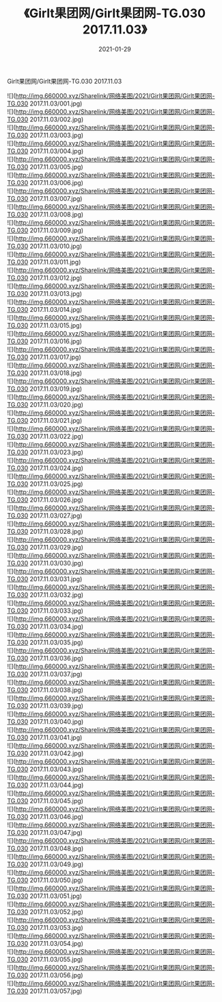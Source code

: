 ﻿---
layout: post
title:  《Girlt果团网/Girlt果团网-TG.030 2017.11.03》
date:   2021-01-29
img: http://img.660000.xyz/Sharelink/网络美图/2021/Girlt果团网/Girlt果团网-TG.030 2017.11.03/000.jpg
categories: [美女, 清纯, 唯美]
---

Girlt果团网/Girlt果团网-TG.030 2017.11.03

 ![](http://img.660000.xyz/Sharelink/网络美图/2021/Girlt果团网/Girlt果团网-TG.030 2017.11.03/001.jpg) <br>![](http://img.660000.xyz/Sharelink/网络美图/2021/Girlt果团网/Girlt果团网-TG.030 2017.11.03/002.jpg) <br>![](http://img.660000.xyz/Sharelink/网络美图/2021/Girlt果团网/Girlt果团网-TG.030 2017.11.03/003.jpg) <br>![](http://img.660000.xyz/Sharelink/网络美图/2021/Girlt果团网/Girlt果团网-TG.030 2017.11.03/004.jpg) <br>![](http://img.660000.xyz/Sharelink/网络美图/2021/Girlt果团网/Girlt果团网-TG.030 2017.11.03/005.jpg) <br>![](http://img.660000.xyz/Sharelink/网络美图/2021/Girlt果团网/Girlt果团网-TG.030 2017.11.03/006.jpg) <br>![](http://img.660000.xyz/Sharelink/网络美图/2021/Girlt果团网/Girlt果团网-TG.030 2017.11.03/007.jpg) <br>![](http://img.660000.xyz/Sharelink/网络美图/2021/Girlt果团网/Girlt果团网-TG.030 2017.11.03/008.jpg) <br>![](http://img.660000.xyz/Sharelink/网络美图/2021/Girlt果团网/Girlt果团网-TG.030 2017.11.03/009.jpg) <br>![](http://img.660000.xyz/Sharelink/网络美图/2021/Girlt果团网/Girlt果团网-TG.030 2017.11.03/010.jpg) <br>![](http://img.660000.xyz/Sharelink/网络美图/2021/Girlt果团网/Girlt果团网-TG.030 2017.11.03/011.jpg) <br>![](http://img.660000.xyz/Sharelink/网络美图/2021/Girlt果团网/Girlt果团网-TG.030 2017.11.03/012.jpg) <br>![](http://img.660000.xyz/Sharelink/网络美图/2021/Girlt果团网/Girlt果团网-TG.030 2017.11.03/013.jpg) <br>![](http://img.660000.xyz/Sharelink/网络美图/2021/Girlt果团网/Girlt果团网-TG.030 2017.11.03/014.jpg) <br>![](http://img.660000.xyz/Sharelink/网络美图/2021/Girlt果团网/Girlt果团网-TG.030 2017.11.03/015.jpg) <br>![](http://img.660000.xyz/Sharelink/网络美图/2021/Girlt果团网/Girlt果团网-TG.030 2017.11.03/016.jpg) <br>![](http://img.660000.xyz/Sharelink/网络美图/2021/Girlt果团网/Girlt果团网-TG.030 2017.11.03/017.jpg) <br>![](http://img.660000.xyz/Sharelink/网络美图/2021/Girlt果团网/Girlt果团网-TG.030 2017.11.03/018.jpg) <br>![](http://img.660000.xyz/Sharelink/网络美图/2021/Girlt果团网/Girlt果团网-TG.030 2017.11.03/019.jpg) <br>![](http://img.660000.xyz/Sharelink/网络美图/2021/Girlt果团网/Girlt果团网-TG.030 2017.11.03/020.jpg) <br>![](http://img.660000.xyz/Sharelink/网络美图/2021/Girlt果团网/Girlt果团网-TG.030 2017.11.03/021.jpg) <br>![](http://img.660000.xyz/Sharelink/网络美图/2021/Girlt果团网/Girlt果团网-TG.030 2017.11.03/022.jpg) <br>![](http://img.660000.xyz/Sharelink/网络美图/2021/Girlt果团网/Girlt果团网-TG.030 2017.11.03/023.jpg) <br>![](http://img.660000.xyz/Sharelink/网络美图/2021/Girlt果团网/Girlt果团网-TG.030 2017.11.03/024.jpg) <br>![](http://img.660000.xyz/Sharelink/网络美图/2021/Girlt果团网/Girlt果团网-TG.030 2017.11.03/025.jpg) <br>![](http://img.660000.xyz/Sharelink/网络美图/2021/Girlt果团网/Girlt果团网-TG.030 2017.11.03/026.jpg) <br>![](http://img.660000.xyz/Sharelink/网络美图/2021/Girlt果团网/Girlt果团网-TG.030 2017.11.03/027.jpg) <br>![](http://img.660000.xyz/Sharelink/网络美图/2021/Girlt果团网/Girlt果团网-TG.030 2017.11.03/028.jpg) <br>![](http://img.660000.xyz/Sharelink/网络美图/2021/Girlt果团网/Girlt果团网-TG.030 2017.11.03/029.jpg) <br>![](http://img.660000.xyz/Sharelink/网络美图/2021/Girlt果团网/Girlt果团网-TG.030 2017.11.03/030.jpg) <br>![](http://img.660000.xyz/Sharelink/网络美图/2021/Girlt果团网/Girlt果团网-TG.030 2017.11.03/031.jpg) <br>![](http://img.660000.xyz/Sharelink/网络美图/2021/Girlt果团网/Girlt果团网-TG.030 2017.11.03/032.jpg) <br>![](http://img.660000.xyz/Sharelink/网络美图/2021/Girlt果团网/Girlt果团网-TG.030 2017.11.03/033.jpg) <br>![](http://img.660000.xyz/Sharelink/网络美图/2021/Girlt果团网/Girlt果团网-TG.030 2017.11.03/034.jpg) <br>![](http://img.660000.xyz/Sharelink/网络美图/2021/Girlt果团网/Girlt果团网-TG.030 2017.11.03/035.jpg) <br>![](http://img.660000.xyz/Sharelink/网络美图/2021/Girlt果团网/Girlt果团网-TG.030 2017.11.03/036.jpg) <br>![](http://img.660000.xyz/Sharelink/网络美图/2021/Girlt果团网/Girlt果团网-TG.030 2017.11.03/037.jpg) <br>![](http://img.660000.xyz/Sharelink/网络美图/2021/Girlt果团网/Girlt果团网-TG.030 2017.11.03/038.jpg) <br>![](http://img.660000.xyz/Sharelink/网络美图/2021/Girlt果团网/Girlt果团网-TG.030 2017.11.03/039.jpg) <br>![](http://img.660000.xyz/Sharelink/网络美图/2021/Girlt果团网/Girlt果团网-TG.030 2017.11.03/040.jpg) <br>![](http://img.660000.xyz/Sharelink/网络美图/2021/Girlt果团网/Girlt果团网-TG.030 2017.11.03/041.jpg) <br>![](http://img.660000.xyz/Sharelink/网络美图/2021/Girlt果团网/Girlt果团网-TG.030 2017.11.03/042.jpg) <br>![](http://img.660000.xyz/Sharelink/网络美图/2021/Girlt果团网/Girlt果团网-TG.030 2017.11.03/043.jpg) <br>![](http://img.660000.xyz/Sharelink/网络美图/2021/Girlt果团网/Girlt果团网-TG.030 2017.11.03/044.jpg) <br>![](http://img.660000.xyz/Sharelink/网络美图/2021/Girlt果团网/Girlt果团网-TG.030 2017.11.03/045.jpg) <br>![](http://img.660000.xyz/Sharelink/网络美图/2021/Girlt果团网/Girlt果团网-TG.030 2017.11.03/046.jpg) <br>![](http://img.660000.xyz/Sharelink/网络美图/2021/Girlt果团网/Girlt果团网-TG.030 2017.11.03/047.jpg) <br>![](http://img.660000.xyz/Sharelink/网络美图/2021/Girlt果团网/Girlt果团网-TG.030 2017.11.03/048.jpg) <br>![](http://img.660000.xyz/Sharelink/网络美图/2021/Girlt果团网/Girlt果团网-TG.030 2017.11.03/049.jpg) <br>![](http://img.660000.xyz/Sharelink/网络美图/2021/Girlt果团网/Girlt果团网-TG.030 2017.11.03/050.jpg) <br>![](http://img.660000.xyz/Sharelink/网络美图/2021/Girlt果团网/Girlt果团网-TG.030 2017.11.03/051.jpg) <br>![](http://img.660000.xyz/Sharelink/网络美图/2021/Girlt果团网/Girlt果团网-TG.030 2017.11.03/052.jpg) <br>![](http://img.660000.xyz/Sharelink/网络美图/2021/Girlt果团网/Girlt果团网-TG.030 2017.11.03/053.jpg) <br>![](http://img.660000.xyz/Sharelink/网络美图/2021/Girlt果团网/Girlt果团网-TG.030 2017.11.03/054.jpg) <br>![](http://img.660000.xyz/Sharelink/网络美图/2021/Girlt果团网/Girlt果团网-TG.030 2017.11.03/055.jpg) <br>![](http://img.660000.xyz/Sharelink/网络美图/2021/Girlt果团网/Girlt果团网-TG.030 2017.11.03/056.jpg) <br>![](http://img.660000.xyz/Sharelink/网络美图/2021/Girlt果团网/Girlt果团网-TG.030 2017.11.03/057.jpg) <br>